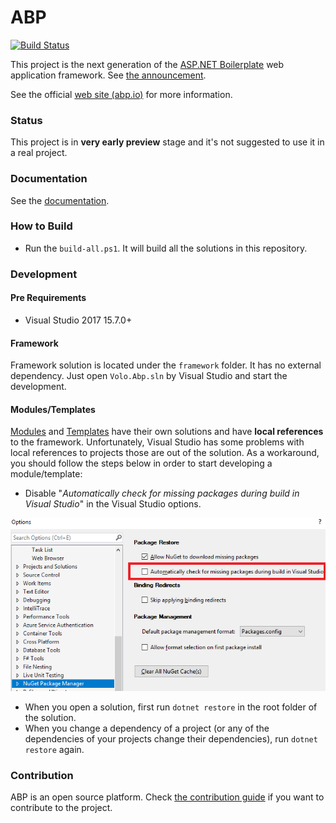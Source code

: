 # ABP

[![Build Status](http://vjenkins.dynu.net:5480/job/abp/badge/icon)](http://vjenkins.dynu.net:5480/blue/organizations/jenkins/abp/activity)

This project is the next generation of the [ASP.NET Boilerplate](https://aspnetboilerplate.com/) web application framework. See [the announcement](https://abp.io/blog/abp/Abp-vNext-Announcement).

See the official [web site (abp.io)](https://abp.io/) for more information.

### Status

This project is in **very early preview** stage and it's not suggested to use it in a real project. 

### Documentation

See the <a href="https://abp.io/documents/" target="_blank">documentation</a>.

### How to Build

- Run the `build-all.ps1`. It will build all the solutions in this repository.

### Development

#### Pre Requirements

- Visual Studio 2017 15.7.0+

#### Framework

Framework solution is located under the `framework` folder. It has no external dependency. Just open `Volo.Abp.sln` by Visual Studio and start the development.

#### Modules/Templates

[Modules](modules/) and [Templates](templates/) have their own solutions and have **local references** to the framework. Unfortunately, Visual Studio has some problems with local references to projects those are out of the solution. As a workaround, you should follow the steps below in order to start developing a module/template:

- Disable "*Automatically check for missing packages during build in Visual Studio*" in the Visual Studio options.

![disable-package-restore-visual-studio](docs/en/images/disable-package-restore-visual-studio.png)

- When you open a solution, first run `dotnet restore` in the root folder of the solution.
- When you change a dependency of a project (or any of the dependencies of your projects change their dependencies), run `dotnet restore` again.

### Contribution

ABP is an open source platform. Check [the contribution guide](docs/en/Contribution/Index.md) if you want to contribute to the project.
